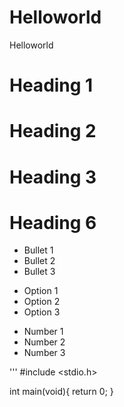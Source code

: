 # Helloworld
Helloworld

# Heading 1
# Heading 2
# Heading 3
# Heading 6

- Bullet 1
- Bullet 2
- Bullet 3

+ Option 1
+ Option 2
+ Option 3

* Number 1
* Number 2
* Number 3

'''
#include <stdio.h>

int main(void){
return 0;
}
